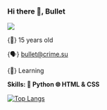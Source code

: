 ### Hi there 👋, Bullet
![](https://c.tenor.com/YRfer90NxDsAAAAC/jujutsu-kaisen.gif)

{👤} 15 years old

{🗣️} bullet@crime.su

{🐺} Learning 


**Skills: 🐍 Python 🌐 HTML & CSS**

[![Top Langs](https://github-readme-stats.vercel.app/api/top-langs/?username=buullet&layout=compact)](https://github.com/anuraghazra/github-readme-stats)









